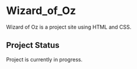 # Wizard_of_Oz

Wizard of Oz is a project site using HTML and CSS.

## Project Status

Project is currently in progress.
